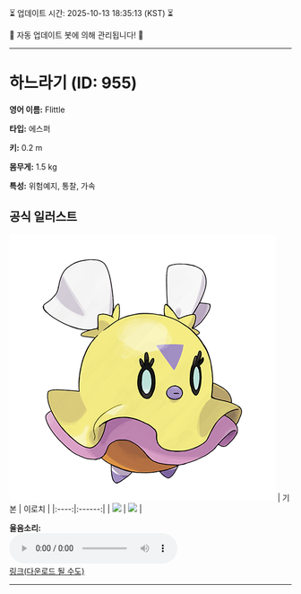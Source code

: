 
⏳ 업데이트 시간: 2025-10-13 18:35:13 (KST) ⏳

🤖 자동 업데이트 봇에 의해 관리됩니다! 🤖

---

# 하느라기 (ID: 955)
**영어 이름:** Flittle

**타입:** 에스퍼

**키:** 0.2 m

**몸무게:** 1.5 kg

**특성:** 위험예지, 통찰, 가속

## 공식 일러스트
![](https://raw.githubusercontent.com/PokeAPI/sprites/master/sprites/pokemon/other/official-artwork/955.png)
| 기본 | 이로치 |
|:----:|:------:|
| <img src="http://play.pokemonshowdown.com/sprites/ani/flittle.gif" width="200"> | <img src="http://play.pokemonshowdown.com/sprites/ani-shiny/flittle.gif" width="200"> |

**울음소리:**<br><audio controls src="https://raw.githubusercontent.com/PokeAPI/cries/main/cries/pokemon/latest/955.ogg"></audio><br> [링크(다운로드 될 수도)](https://raw.githubusercontent.com/PokeAPI/cries/main/cries/pokemon/latest/955.ogg)


---

